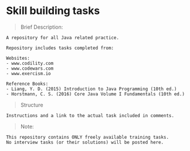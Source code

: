 # Skill building tasks

> Brief Description:

    A repository for all Java related practice.
    
    Repository includes tasks completed from:
    
    Websites:
    - www.codility.com
    - www.codewars.com
    - www.exercism.io
    
    Reference Books:
    - Liang, Y. D. (2015) Introduction to Java Programming (10th ed.)
    - Horstmann, C. S. (2016) Core Java Volume I Fundamentals (10th ed.)
    
> Structure

    Instructions and a link to the actual task included in comments.
    
> Note:

    This repository contains ONLY freely available training tasks.
    No interview tasks (or their solutions) will be posted here. 
